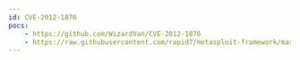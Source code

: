 ```yaml
---
id: CVE-2012-1876
pocs:
    - https://github.com/WizardVan/CVE-2012-1876
    - https://raw.githubusercontent.com/rapid7/metasploit-framework/master/modules/exploits/windows/browser/ms12_037_ie_colspan.rb
---
```

